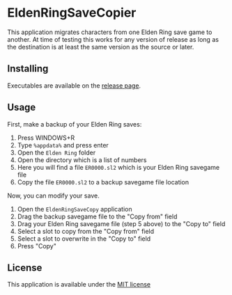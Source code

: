 # EldenRingSaveCopier

This application migrates characters from one Elden Ring save game to another. At time of testing this works for any version of release as long as the destination is at least the same version as the source or later.

## Installing

Executables are available on the [release page](../../releases).

## Usage

First, make a backup of your Elden Ring saves:

1. Press WINDOWS+R
2. Type `%appdata%` and press enter
3. Open the `Elden Ring` folder
4. Open the directory which is a list of numbers
5. Here you will find a file `ER0000.sl2` which is your Elden Ring savegame file
6. Copy the file `ER0000.sl2` to a backup savegame file location

Now, you can modify your save.

1. Open the `EldenRingSaveCopy` application
2. Drag the backup savegame file to the "Copy from" field
3. Drag your Elden Ring savegame file (step 5 above) to the "Copy to" field
4. Select a slot to copy from the "Copy from" field
5. Select a slot to overwrite in the "Copy to" field
6. Press "Copy"

## License

This application is available under the [MIT license](./LICENSE)
